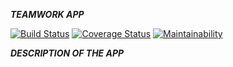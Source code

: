 ***TEAMWORK APP***

[![Build Status](https://travis-ci.org/mwafrika/teamwork.svg?branch=develop)](https://travis-ci.org/mwafrika/teamwork) [![Coverage Status](https://coveralls.io/repos/github/mwafrika/teamwork/badge.svg?branch=develop)](https://coveralls.io/github/mwafrika/teamwork?branch=develop) [![Maintainability](https://api.codeclimate.com/v1/badges/e3c48d43a8205f03746a/maintainability)](https://codeclimate.com/github/mwafrika/teamwork/maintainability)

***DESCRIPTION OF THE APP***
